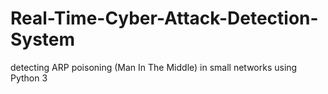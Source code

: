 # Real-Time-Cyber-Attack-Detection-System
detecting ARP poisoning (Man In The Middle) in small networks using Python 3

